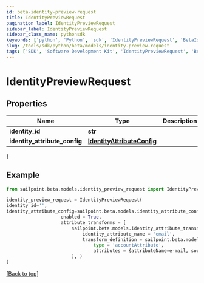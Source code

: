 ```yaml
---
id: beta-identity-preview-request
title: IdentityPreviewRequest
pagination_label: IdentityPreviewRequest
sidebar_label: IdentityPreviewRequest
sidebar_class_name: pythonsdk
keywords: ['python', 'Python', 'sdk', 'IdentityPreviewRequest', 'BetaIdentityPreviewRequest'] 
slug: /tools/sdk/python/beta/models/identity-preview-request
tags: ['SDK', 'Software Development Kit', 'IdentityPreviewRequest', 'BetaIdentityPreviewRequest']
---
```


# IdentityPreviewRequest


## Properties

Name | Type | Description | Notes
------------ | ------------- | ------------- | -------------
**identity_id** | **str** |  | [optional] 
**identity_attribute_config** | [**IdentityAttributeConfig**](identity-attribute-config) |  | [optional] 
}

## Example

```python
from sailpoint.beta.models.identity_preview_request import IdentityPreviewRequest

identity_preview_request = IdentityPreviewRequest(
identity_id='',
identity_attribute_config=sailpoint.beta.models.identity_attribute_config.IdentityAttributeConfig(
                    enabled = True, 
                    attribute_transforms = [
                        sailpoint.beta.models.identity_attribute_transform.IdentityAttributeTransform(
                            identity_attribute_name = 'email', 
                            transform_definition = sailpoint.beta.models.transform_definition.TransformDefinition(
                                type = 'accountAttribute', 
                                attributes = {attributeName=e-mail, sourceName=MySource, sourceId=2c9180877a826e68017a8c0b03da1a53}, ), )
                        ], )
)

```
[[Back to top]](#) 


